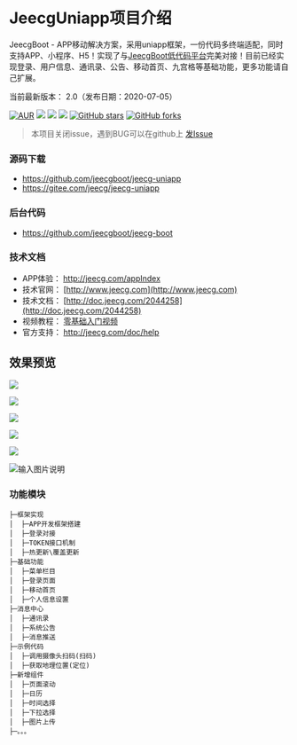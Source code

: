 # JeecgUniapp项目介绍
JeecgBoot - APP移动解决方案，采用uniapp框架，一份代码多终端适配，同时支持APP、小程序、H5！实现了与[JeecgBoot低代码平台](https://github.com/jeecgboot/jeecg-boot)完美对接！目前已经实现登录、用户信息、通讯录、公告、移动首页、九宫格等基础功能，更多功能请自己扩展。

当前最新版本： 2.0（发布日期：2020-07-05）


[![AUR](https://img.shields.io/badge/license-Apache%20License%202.0-blue.svg)](https://github.com/zhangdaiscott/jeecg-boot/blob/master/LICENSE)
[![](https://img.shields.io/badge/Author-北京敲敲云科技-orange.svg)](http://www.jeecg.com)
[![](https://img.shields.io/badge/Blog-官方博客-blue.svg)](https://my.oschina.net/jeecg)
[![](https://img.shields.io/badge/version-3.4.1-brightgreen.svg)](https://github.com/zhangdaiscott/jeecg-boot)
[![GitHub stars](https://img.shields.io/github/stars/zhangdaiscott/jeecg-boot.svg?style=social&label=Stars)](https://github.com/zhangdaiscott/jeecg-boot)
[![GitHub forks](https://img.shields.io/github/forks/zhangdaiscott/jeecg-boot.svg?style=social&label=Fork)](https://github.com/zhangdaiscott/jeecg-boot)


> 本项目关闭issue，遇到BUG可以在github上 [发Issue](https://github.com/jeecgboot/jeecg-uniapp/issues/new)

### 源码下载
- https://github.com/jeecgboot/jeecg-uniapp
- https://gitee.com/jeecg/jeecg-uniapp


### 后台代码
-  https://github.com/jeecgboot/jeecg-boot

### 技术文档
- APP体验：   http://jeecg.com/appIndex
- 技术官网： [http://www.jeecg.com](http://www.jeecg.com)
- 技术文档： [http://doc.jeecg.com/2044258](http://doc.jeecg.com/2044258)
- 视频教程： [零基础入门视频](https://www.bilibili.com/video/BV1sQ4y1R7Rz)
- 官方支持： http://jeecg.com/doc/help





效果预览
----

![](https://oscimg.oschina.net/oscnet/up-9fb74025440e6066651599d78b4bc78f2cd.png)

![](https://oscimg.oschina.net/oscnet/up-7605e213638a559bba64279b6db93af3ed0.png)

![](https://oscimg.oschina.net/oscnet/up-43ddd52486509ab06a920c3f99f42b8b432.png)

![](https://oscimg.oschina.net/oscnet/up-02d83a8fe3fab4c0153862a9084f8a94cbb.png)

![](https://oscimg.oschina.net/oscnet/up-937a63d5e13869c40e6f1437452171d8235.png)

![输入图片说明](https://oscimg.oschina.net/oscnet/up-49e27699eb278c7c6b6748bfeaeb6c13b72.gif "在这里输入图片标题")



### 功能模块
```
├─框架实现
│  ├─APP开发框架搭建
│  ├─登录对接
│  ├─TOKEN接口机制
│  ├─热更新\覆盖更新
├─基础功能
│  ├─菜单栏目
│  ├─登录页面
│  ├─移动首页
│  ├─个人信息设置
├─消息中心
│  ├─通讯录
│  ├─系统公告
│  ├─消息推送
├─示例代码
│  ├─调用摄像头扫码(扫码)
│  ├─获取地理位置(定位)
├─新增组件
│  ├─页面滚动
│  ├─日历
│  ├─时间选择
│  ├─下拉选择
│  ├─图片上传
├─。。。
```
